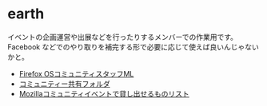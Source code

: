 # earth

イベントの企画運営や出展などを行ったりするメンバーでの作業用です。
Facebook などでのやり取りを補完する形で必要に応じて使えば良いんじゃないかと。

* [Firefox OSコミュニティスタッフML](https://groups.google.com/forum/#!forum/firefoxos-staff)
* [コミュニティー共有フォルダ](https://drive.google.com/#folders/0B0885zN-AYfobVlTaXM1QnFYUVk)
* [Mozillaコミュニティイベントで貸し出せるものリスト](https://ja.etherpad.mozilla.org/community-resources)

